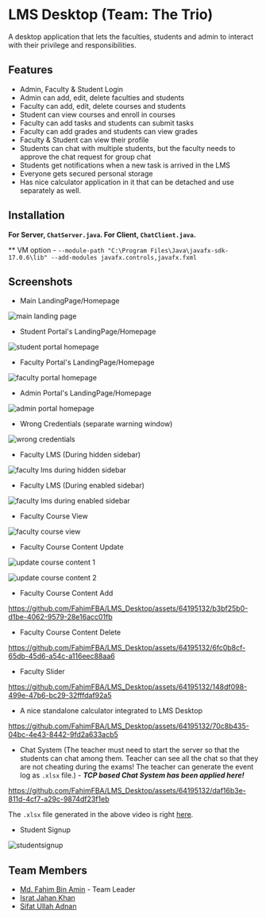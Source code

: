 # LMS Desktop (Team: The Trio)

A desktop application that lets the faculties, students and admin to interact with their privilege and responsibilities.

## Features

- Admin, Faculty & Student Login
- Admin can add, edit, delete faculties and students
- Faculty can add, edit, delete courses and students
- Student can view courses and enroll in courses
- Faculty can add tasks and students can submit tasks
- Faculty can add grades and students can view grades
- Faculty & Student can view their profile
- Students can chat with multiple students, but the faculty needs to approve the chat request for group chat
- Students get notifications when a new task is arrived in the LMS
- Everyone gets secured personal storage
- Has nice calculator application in it that can be detached and use separately as well.

## Installation



**For Server, `ChatServer.java`. For Client, `ChatClient.java`.**

** VM option - `--module-path "C:\Program Files\Java\javafx-sdk-17.0.6\lib" --add-modules javafx.controls,javafx.fxml`

## Screenshots

- Main LandingPage/Homepage

![main landing page](./img/landing.png)

- Student Portal's LandingPage/Homepage

![student portal homepage](./img/studentportal.png)

- Faculty Portal's LandingPage/Homepage

![faculty portal homepage](./img/facultyportal.png)

- Admin Portal's LandingPage/Homepage

![admin portal homepage](./img/adminportal.png)

- Wrong Credentials (separate warning window)

![wrong credentials](./img/wrong_credentials.png)

- Faculty LMS (During hidden sidebar)

![faculty lms during hidden sidebar](./img/facultylms_hiddensidebar.png)

- Faculty LMS (During enabled sidebar)

![faculty lms during enabled sidebar](./img/facultylms_enabledsidebar.png)

- Faculty Course View

![faculty course view](./img/facultycourseview.png)

- Faculty Course Content Update

![update course content 1](./img/update1.png)

![update course content 2](./img/update2.png)

- Faculty Course Content Add

https://github.com/FahimFBA/LMS_Desktop/assets/64195132/b3bf25b0-d1be-4062-9579-28e16acc01fb

- Faculty Course Content Delete

https://github.com/FahimFBA/LMS_Desktop/assets/64195132/6fc0b8cf-65db-45d6-a54c-a116eec88aa6


- Faculty Slider

https://github.com/FahimFBA/LMS_Desktop/assets/64195132/148df098-499e-47b6-bc29-32fffdaf92a5


- A nice standalone calculator integrated to LMS Desktop

https://github.com/FahimFBA/LMS_Desktop/assets/64195132/70c8b435-04bc-4e43-8442-9fd2a633acb5

- Chat System (The teacher must need to start the server so that the students can chat among them. Teacher can see all the chat so that they are not cheating during the exams! The teacher can generate the event log as `.xlsx` file.) - ***TCP based Chat System has been applied here!***

https://github.com/FahimFBA/LMS_Desktop/assets/64195132/daf16b3e-811d-4cf7-a29c-9874df23f1eb

The `.xlsx` file generated in the above video is right [here](./eventLogs/eventLogs_2024-05-31-11-30-33.xlsx).


- Student Signup

![studentsignup](./img/studentsignup.png)

## Team Members

- [Md. Fahim Bin Amin](https://github.com/FahimFBA) - Team Leader
- [Israt Jahan Khan](https://github.com/IsratIJK)
- [Sifat Ullah Adnan](https://github.com/SifatAdnan9)